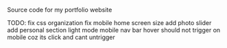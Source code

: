 Source code for my portfolio website

TODO: 
fix css organization
fix mobile home screen size
add photo slider
add personal section
light mode
mobile nav bar
hover should not trigger on mobile coz its click and cant untrigger